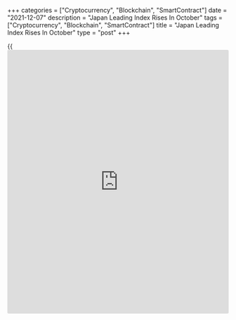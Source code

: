 +++
categories = ["Cryptocurrency", "Blockchain", "SmartContract"]
date = "2021-12-07"
description = "Japan Leading Index Rises In October"
tags = ["Cryptocurrency", "Blockchain", "SmartContract"]
title = "Japan Leading Index Rises In October"
type = "post"
+++

{{<iframe id="large-banner" src="https://www.bounty.group/#slide=8.0" width="100%" height="600" scrolling="no" style="border: 0px solid rgb(216, 221, 230); border-radius: 3px;">}}

Japan's leading index increased in October, preliminary data from the
Cabinet Office showed on Tuesday.

The leading index, which measures the future economic activity, rose to
102.1 in October from 100.2 in September. This was the highest since
July, when the it was 103.8.

The coincident index increased to 89.9 in October from 88.7 in the
previous month. In August, the index was 91.0.

The lagging index declined to 93.2 in October from 93.4 in the prior
month. This was the lowest since May.

For comments and feedback [contact](https://www.playgroundfx.com/contact/): editorial@rtt[news](https://www.letsplayfx.com/blog/forex-news-website/).com

[Economic News][1]

 **What parts of the world are seeing the best (and worst) economic
performances lately? Click[here][2] to check out our [Econ Scorecard][2]
and find out! See up-to-the-moment [ranking](https://www.playgroundfx.com/blog/crypto-exchange-ranking/)s for the best and worst
performers in [GDP][3], [unemployment rate][4], [inflation][2] and much
more.**

   1. www.rtt[news](https://www.letsplayfx.com/blog/forex-news-website/).com/Content/EconomicNews.aspx
   2. www.rtt[news](https://www.letsplayfx.com/blog/forex-news-website/).com/economic-scorecard/world-rank/CPI/highest-performance.aspx
   3. www.rtt[news](https://www.letsplayfx.com/blog/forex-news-website/).com/economic-scorecard/world-rank/GDP/highest-performance.aspx
   4. www.rtt[news](https://www.letsplayfx.com/blog/forex-news-website/).com/economic-scorecard/world-rank/unemployment-rate/lowest-performance.aspx